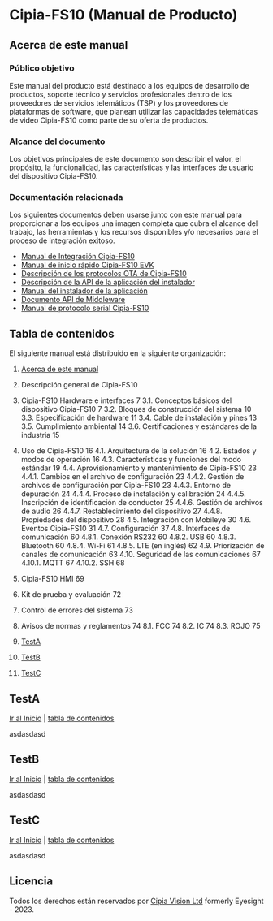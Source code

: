 # Cipia-FS10 (Manual de Producto)
## Acerca de este manual
### Público objetivo
Este manual del producto está destinado a los equipos de desarrollo de productos, soporte técnico y servicios profesionales dentro de los proveedores de servicios telemáticos (TSP) y los proveedores de plataformas de software, que planean utilizar las capacidades telemáticas de video Cipia-FS10 como parte de su oferta de productos.

### Alcance del documento
Los objetivos principales de este documento son describir el valor, el propósito, la funcionalidad, las características y las interfaces de usuario del dispositivo Cipia-FS10.
### Documentación relacionada
Los siguientes documentos deben usarse junto con este manual para proporcionar a los equipos una imagen completa que cubra el alcance del trabajo, las herramientas y los recursos disponibles y/o necesarios para el proceso de integración exitoso.
- [Manual de Integración Cipia-FS10](01_Cipia-FS10_Integration_Manual_ES.md)
- [Manual de inicio rápido Cipia-FS10 EVK](02_Cipia-FS10_EVK_Start_Guide_ES.md)
- [Descripción de los protocolos OTA de Cipia-FS10](03_Cipia-FS10_OTA_Protocols_Description_ES.md)
- [Descripción de la API de la aplicación del instalador](04_Cipia-FS10_Installer_App_Manual_ES.md)
- [Manual del instalador de la aplicación](05_Cipia-FS10_Installer_App_Manual_ES.md)
- [Documento API de Middleware](06_Cipia-FS10_Middleware_document_ES.md)
- [Manual de protocolo serial Cipia-FS10](07_Cipia-FS10_Serial_Protocol_manual_ES.md)

## Tabla de contenidos
El siguiente manual está distribuido en la siguiente organización:
1. [Acerca de este manual](#Acerca-de-este-manual)
2. Descripción general de Cipia-FS10
3. Cipia-FS10 Hardware e interfaces	7
3.1. Conceptos básicos del dispositivo Cipia-FS10	7
3.2. Bloques de construcción del sistema	10
3.3. Especificación de hardware	11
3.4. Cable de instalación y pines	13
3.5. Cumplimiento ambiental	14
3.6. Certificaciones y estándares de la industria	15
4. Uso de Cipia-FS10	16
4.1. Arquitectura de la solución	16
4.2. Estados y modos de operación	16
4.3. Características y funciones del modo estándar	19
4.4. Aprovisionamiento y mantenimiento de Cipia-FS10	23
4.4.1. Cambios en el archivo de configuración	23
4.4.2. Gestión de archivos de configuración por Cipia-FS10	23
4.4.3. Entorno de depuración	24
4.4.4. Proceso de instalación y calibración	24
4.4.5. Inscripción de identificación de conductor	25
4.4.6. Gestión de archivos de audio	26
4.4.7. Restablecimiento del dispositivo	27
4.4.8. Propiedades del dispositivo	28
4.5. Integración con Mobileye	30
4.6.	Eventos Cipia-FS10	31
4.7.	Configuración	37
4.8.	Interfaces de comunicación	60
4.8.1.	Conexión RS232	60
4.8.2.	USB	60
4.8.3.	Bluetooth	60
4.8.4.	Wi-Fi	61
4.8.5.	LTE (en inglés)	62
4.9.	Priorización de canales de comunicación	63
4.10.	Seguridad de las comunicaciones	67
4.10.1.	MQTT	67
4.10.2.	SSH	68
5.	Cipia-FS10 HMI	69
6.	Kit de prueba y evaluación	72
7.	Control de errores del sistema	73
8.	Avisos de normas y reglamentos	74
8.1.	FCC	74
8.2.	IC	74
8.3.	ROJO	75


1. [TestA](#TestA)
2. [TestB](#TestB)
3. [TestC](#TestC)

## TestA
[Ir al Inicio](#cipia-fs10-manual-de-producto) | [tabla de contenidos](#tabla-de-contenidos)

asdasdasd

## TestB
[Ir al Inicio](#cipia-fs10-manual-de-producto) | [tabla de contenidos](#tabla-de-contenidos)

asdasdasd

## TestC
[Ir al Inicio](#cipia-fs10-manual-de-producto) | [tabla de contenidos](#tabla-de-contenidos)

asdasdasd


## Licencia
Todos los derechos están reservados por [Cipia Vision Ltd](https://www.cipia.com) formerly Eyesight - 2023.
